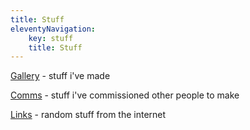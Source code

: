 ```yaml
---
title: Stuff
eleventyNavigation:
    key: stuff
    title: Stuff
---
```


[Gallery](/stuff/gallery/) - stuff i've made

[Comms](/stuff/comms/) - stuff i've commissioned other people to make

[Links](/stuff/links/) - random stuff from the internet
